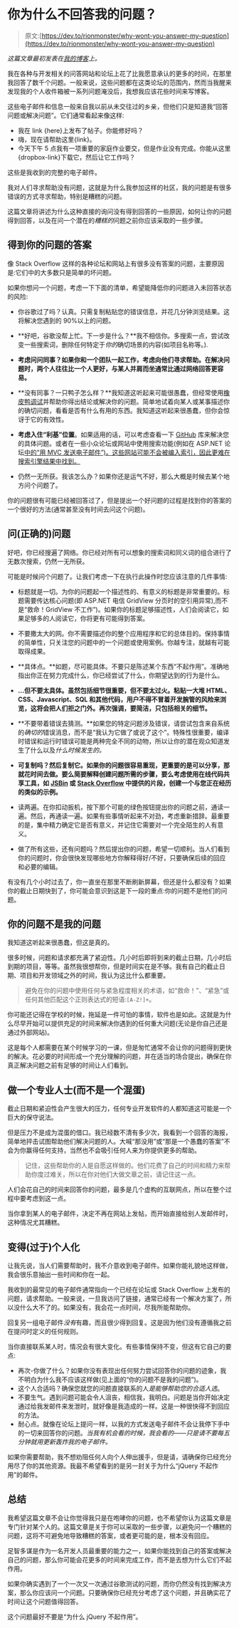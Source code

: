 # 你为什么不回答我的问题？

> 原文:[https://dev.to/rionmonster/why-wont-you-answer-my-question](https://dev.to/rionmonster/why-wont-you-answer-my-question)

*这篇文章最初发表在[我的博客](http://rion.io)上。*

我在各种与开发相关的问答网站和论坛上花了比我愿意承认的更多的时间，在那里我回答了数千个问题。一般来说，这些问题都在这类论坛的范围内，然而当我醒来发现我的个人收件箱被一系列问题淹没后，我想我应该花些时间来写博客。

这些电子邮件和信息一般来自我以前从未交往过的乡亲，但他们只是知道我“回答问题或解决问题”。它们通常看起来像这样:

*   我在 link {here}上发布了帖子。你能修好吗？
*   嗨，现在请帮助这里{link}。
*   今天下午 5 点我有一项重要的家庭作业要交，但是作业没有完成。你能从这里{dropbox-link}下载它，然后让它工作吗？

这些是我收到的完整的电子邮件。

我对人们寻求帮助没有问题，这就是为什么我参加这样的社区，我的问题是有很多错误的方式寻求帮助，特别是糟糕的问题。

这篇文章将讲述为什么这种直接的询问没有得到回答的一些原因，如何让你的问题得到回答，以及在问一个潜在的*糟糕的*问题之前你应该采取的一些步骤。

## [](#getting-your-question-answered)得到你的问题的答案

像 Stack Overflow 这样的各种论坛和网站上有很多没有答案的问题，主要原因是:它们中的大多数只是简单的坏问题。

如果你想问一个问题，考虑一下下面的清单，希望能降低你的问题进入未回答状态的风险:

*   你谷歌过了吗？认真。只需复制粘贴您的错误信息，并花几分钟浏览结果。这将解决您遇到的 90%以上的问题。

*   **好吧，谷歌没帮上忙。下一步是什么？**我不相信你。多搜索一点，尝试改变一些搜索词，删除任何特定于*你的*确切场景的内容(如项目名称等。).

*   **考虑问问同事？如果你和一个团队一起工作，考虑向他们寻求帮助。在解决问题时，两个人往往比一个人更好，与某人并肩而坐通常比通过网络回答更容易。**

*   **没有同事？一只鸭子怎么样？**我知道这听起来可能很愚蠢，但经常使用[橡皮鸭调试](https://en.wikipedia.org/wiki/Rubber_duck_debugging)并帮助你得出结论或解决你的问题。简单地试着向某人或某事描述你的确切问题，看看是否有什么有用的东西。我知道这听起来很愚蠢，但你会惊讶于它的有效性。

*   **考虑入住“利基”位置**。如果适用的话，可以考虑查看一下 [GitHub](http://www.github.com) 库来解决您的具体问题。或者在一些小众论坛或网站中使用搜索功能(例如在 ASP.NET 论坛[中的“用 MVC 发送电子邮件”)。这些网站可能不会被编入索引，因此更难在搜索引擎结果中找到。](http://forums.asp.net)

*   仍然一无所获。我该怎么办？如果你还是运气不好，那么大概是时候去某个地方问个问题了。

你的问题很有可能已经被回答过了，但是提出一个好问题的过程是找到你的答案的一个很好的方法(通常甚至没有时间去问这个问题)。

## [](#asking-the-right-question)问(正确的)问题

好吧，你已经搜遍了网络。你已经对所有可以想象的搜索词和同义词的组合进行了无数次搜索，仍然一无所获。

可能是时候问个问题了。让我们考虑一下在执行此操作时您应该注意的几件事情:

*   标题就是一切。为你的问题起一个描述性的、有意义的标题是非常重要的。标题需要传达核心问题(即 ASP.NET 电信 GridView 分页时的空引用异常),而不是“救命！GridView 不工作”)。如果你的标题足够描述性，人们会阅读它，如果足够多的人阅读它，你将更有可能得到答案。

*   不要撒太大的网。你不需要描述你的整个应用程序和它的总体目的。保持事情的简单性，只关注您的问题中的一个问题或使用案例。你越专注，就越有可能取得成果。

*   **具体点。**如题，尽可能具体。不要只是陈述某个东西“不起作用”。准确地指出你正在努力完成什么，你已经尝试了什么，你期望达到的行为是什么。

*   **...但不要太具体。虽然包括细节很重要，但不要太过火。粘贴一大堆 HTML、CSS、Javascript、SQL 和其他代码，用户不得不冒着开发腕管的风险来浏览，这将会把人们拒之门外。再次强调，要简洁，只包括相关的细节。**

*   **不要带着错误去猜测。**如果您的特定问题涉及错误，请尝试包含来自系统的*确切的*错误消息，而不是“我认为它做了或说了这个”。特殊性很重要，编译时错误和运行时错误可能是两种完全不同的动物，所以让你的潜在观众知道发生了什么以及*什么时候发生的。*

*   **可复制吗？然后复制它。如果你的问题很容易重现，更重要的是可以分享，那就花时间去做。要么简要解释创建问题所需的步骤，要么考虑使用在线代码共享工具，如 [JSBin](http://www.jsbin.com) 或 [Stack Overflow](http://www.stackoverflow.com) 中提供的片段，创建一个与您正在经历的类似的示例。**

*   读两遍。在你扣动扳机，按下那个可能的绿色按钮提出你的问题之前，通读一遍。然后，再通读一遍。如果有些事情听起来不对劲，考虑重新措辞。最重要的是，集中精力确定它是否有意义，并记住它需要对一个完全陌生的人有意义。

*   做了所有这些，还有问题吗？然后提出你的问题，希望一切顺利。当人们看到你的问题时，你会很快发现哪些地方你解释得好/不好，只要确保后续的回应和必要的编辑。

有没有几个小时过去了，你一直坐在那里不断刷新屏幕，但还是什么都没有？如果你的截止日期快到了，你可能会意识到这是下一段的重点:你的问题不是他们的问题。

## [](#your-problem-is-not-my-problem)你的问题不是我的问题

我知道这听起来很愚蠢，但这是真的。

很多时候，问题和请求都充满了紧迫性。几小时后即将到来的截止日期，几小时后到期的项目，等等。虽然我很想帮你，但是时间实在是不够。我有自己的截止日期、项目和开发领域之外的时间，我认为这比什么都重要。

> 避免在你的问题中使用任何与紧急程度相关的术语，如“救命！”、“紧急”或任何其他匹配这个正则表达式的短语:`[A-Z!]+`。

你可能还记得在学校的时候，拖延是一件可怕的事情，软件也是如此。这就是为什么尽早开始可以提供充足的时间来解决你遇到的任何重大问题(无论是你自己还是通过外部网站)。

这是每个人都需要在某个时候学习的一课，但是匆忙通常不会让你的问题得到更快的解决。花必要的时间形成一个充分理解的问题，并在适当的场合提出，确保在你真正解决问题之前有足够的时间让人们看到。

## [](#be-a-professional-not-an-ass)做一个专业人士(而不是一个混蛋)

截止日期和紧迫性会产生很大的压力，任何专业开发软件的人都知道这可能是一个巨大的保守说法。

但是压力不是成为混蛋的借口。我已经数不清有多少次，我看到一个回答的海报，简单地抨击试图帮助他们解决问题的人。大喊“那没用”或“那是一个愚蠢的答案”不会为你赢得任何支持，当然也不会吸引任何人来为你提供更多的帮助。

> 记住，这些帮助你的人是自愿这样做的。他们花费了自己的时间和精力来帮助你度过难关，所以在你对他们大做文章之前，请记住这一点。

人们会花自己的时间来回答你的问题，最多是几个虚构的互联网点，所以在整个过程中要考虑到这一点。

当你拿到某人的电子邮件，决定不再在网站上发帖，而开始直接给别人发邮件时，这种情况尤其糟糕。

## [](#getting-too-personal)变得(过于)个人化

让我先说，当人们需要帮助时，我不介意收到电子邮件。如果你能礼貌地这样做，我会很乐意抽出一些时间和你在一起。

我收到的最常见的电子邮件通常指向一个已经在论坛或 Stack Overflow 上发布的问题，请求帮助。一般来说，一旦我访问了链接，通常已经有一个解决方案了，所以没什么大不了的。如果没有，我会花一点时间，尽我所能帮助你。

回复另一组电子邮件*没有*有趣，而且很少得到回复。这是因为他们没有遵循我之前在提问时定义的任何规则。

当你直接联系某人时，情况会有很大变化。有些事情保持不变，但这有它自己的要点:

*   再次-你做了什么？如果你没有表现出任何努力尝试回答你的问题的迹象，我不明白为什么我不应该这样做(见上面的“你的问题不是我的问题”)。
*   这个人合适吗？确保您就您的问题直接联系的人*是能够帮助您的合适人选*。
*   不要生气。遇到问题可能会令人沮丧，相信我，我明白。问题是当你开始决定通过给我发邮件来发泄时，就好像是我造成的一样。这是一种很快得不到回应的方法。
*   耐心点。就像在论坛上提问一样，以我的方式发送电子邮件不会让我停下手中的一切来回答你的问题。*当我有机会看的时候，我会看的——只是请不要每五分钟就用更新轰炸我的电子邮件。*

如果你需要帮助，我不想劝阻任何人向个人伸出援手，但是请，请确保你已经充分用尽了你的其他资源。我最不希望看到的是另一封关于为什么“jQuery 不起作用”的邮件。

## [](#summary)总结

我希望这篇文章不会让你觉得我只是在咆哮你的问题，也不希望你认为这篇文章是专门针对某个人的。这篇文章是关于你可以采取的一些步骤，以避免问一个糟糕的问题，这将不可避免地导致糟糕的答案，或者更可能的是，根本没有回应。

足智多谋是作为一名开发人员最重要的能力之一，如果你能找到自己的答案或解决自己的问题，那么你可能会花更多的时间来完成工作，而不是去想为什么它们不起作用。

如果你确实遇到了一个一次又一次通过谷歌测试的问题，而你仍然没有找到解决方案，那么你应该问一个问题。只要确保你已经充分考虑了这个问题，并且确实花了时间让这个问题值得回答。

这个问题最好不要是“为什么 jQuery 不起作用”。